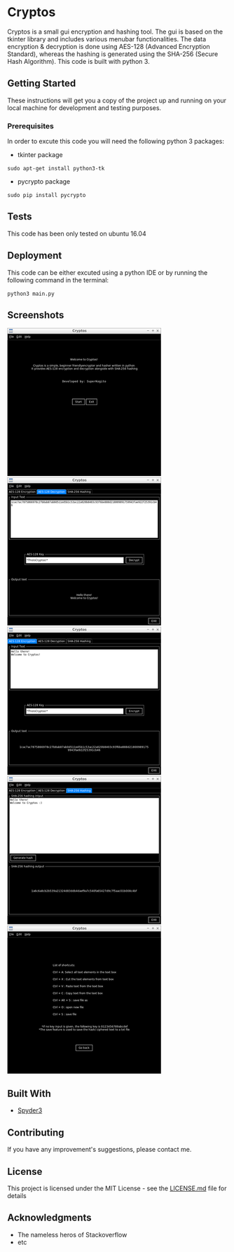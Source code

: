 # Cryptos

Cryptos is a small gui encryption and hashing tool. The gui is based on the tkinter library and includes various menubar functionalities. The data encryption & decryption is done using AES-128 (Advanced Encryption Standard), whereas the hashing is generated using the SHA-256 (Secure Hash Algorithm). This code is built with python 3.

## Getting Started

These instructions will get you a copy of the project up and running on your local machine for development and testing purposes. 

### Prerequisites

In order to excute this code you will need the following python 3 packages:
* tkinter package
```
sudo apt-get install python3-tk
```
* pycrypto package
```
sudo pip install pycrypto
```

## Tests

This code has been only tested on ubuntu 16.04

## Deployment

This code can be either excuted using a python IDE or by running the following command in the terminal:
```
python3 main.py
```
## Screenshots
![](Screenshots/Cryptos_116.png)
![](Screenshots/Cryptos_113.png)
![](Screenshots/Cryptos_112.png)
![](Screenshots/Cryptos_111.png)
![](Screenshots/Cryptos_115.png)


## Built With
* [Spyder3](http://pythonhosted.org/spyder/)

## Contributing
If you have any improvement's suggestions, please contact me.

## License

This project is licensed under the MIT License - see the [LICENSE.md](LICENSE.md) file for details

## Acknowledgments

* The nameless heros of Stackoverflow
* etc
